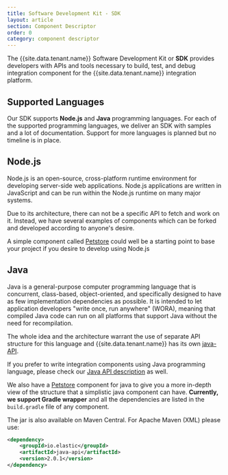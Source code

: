 ```yaml
---
title: Software Development Kit - SDK
layout: article
section: Component Descriptor
order: 0
category: component descriptor
---
```


The {{site.data.tenant.name}} Software Development Kit or **SDK** provides
developers with APIs and tools necessary to build, test, and debug integration
component for the {{site.data.tenant.name}} integration platform.

## Supported Languages

Our SDK supports **Node.js** and **Java** programming languages.
For each of the supported programming languages, we deliver an SDK with samples
and a lot of documentation. Support for more languages is planned but no timeline
is in place.

## Node.js

Node.js is an open-source, cross-platform runtime environment for developing
server-side web applications. Node.js applications are written in JavaScript and
can be run within the Node.js runtime on many major systems.

Due to its architecture, there can not be a specific API to fetch and work on it.
Instead, we have several examples of components which can be forked and developed
according to anyone's desire.

A simple component called [Petstore]({{site.data.tenant.petStoreSourceNodeJS}})
could well be a starting point to base your project if you desire to develop using Node.js

## Java

Java is a general-purpose computer programming language that is concurrent,
class-based, object-oriented, and specifically designed to have as few
implementation dependencies as possible. It is intended to let application
developers "write once, run anywhere" (WORA), meaning that compiled Java code
can run on all platforms that support Java without the need for recompilation.

The whole idea and the architecture warrant the use of separate API structure
for this language and {{site.data.tenant.name}} has its own [java-API]({{site.data.tenant.javaAPISource}}).

If you prefer to write integration components using Java programming language,
please check our [Java API description]({{site.data.tenant.javaAPIDocs}}) as well.

We also have a [Petstore]({{site.data.tenant.petStoreSourceJava}})
component for java to give you a more in-depth view of the structure that a
simplistic java component can have. **Currently, we support Gradle wrapper** and
all the dependencies are listed in the `build.gradle` file of any component.

The jar is also available on Maven Central. For Apache Maven (XML) please use:

```xml
<dependency>
    <groupId>io.elastic</groupId>
    <artifactId>java-api</artifactId>
    <version>2.0.1</version>
</dependency>
```
